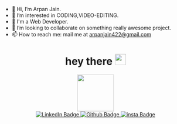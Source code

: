 - 👋 Hi, I’m Arpan Jain.
- 👀 I’m interested in CODING,VIDEO-EDITING.
- 🌱 I'm a Web Developer.
- 💞️ I’m looking to collaborate on something really awesome project.
- 📫 How to reach me: mail me at arpanjain422@gmail.com

<!---
Arpan-21/Arpan-21 is a ✨ special ✨ repository because its `README.md` (this file) appears on your GitHub profile.
You can click the Preview link to take a look at your changes.
--->

<div id="header" align="center">
  <h1>
    hey there
    <img src="https://media.giphy.com/media/hvRJCLFzcasrR4ia7z/giphy.gif" width="30px"/>
  </h1>
  <img src="https://media.giphy.com/media/M9gbBd9nbDrOTu1Mqx/giphy.gif" width="100"/>
  <div id="badges">
    <a href="https://www.linkedin.com/in/arpan-jain-8514a9145/">
      <img src="https://img.shields.io/badge/LinkedIn-blue?style=for-the-badge&logo=linkedin&logoColor=white" alt="LinkedIn Badge"/>
    </a>
    <a href="https://www.github.com/Arpan-21">
      <img src="https://img.shields.io/badge/Github-grey?style=for-the-badge&logo=github&logoColor=white" alt="Github Badge"/>
    </a>
    <a href="https://www.instagram.com/its_arpan_2121">
      <img src="https://img.shields.io/badge/Instagram-pink?style=for-the-badge&logo=instagram&logoColor=white" alt="insta Badge"/>
    </a>
  </div>
    <img src="https://komarev.com/ghpvc/?username=Arpan-21&style=flat-square&color=blue" alt=""/>
</div>
